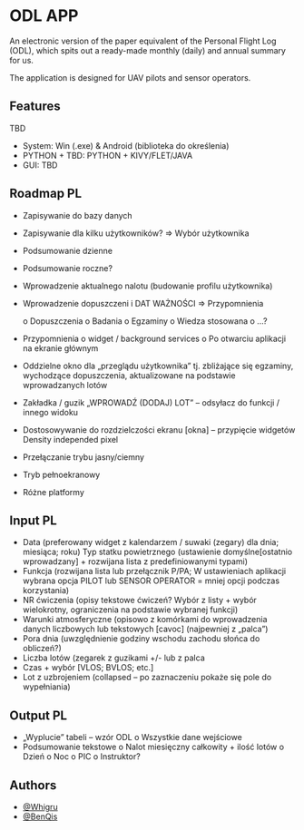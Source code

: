 
# ODL APP

An electronic version of the paper equivalent of the Personal Flight Log (ODL), which spits out a ready-made monthly (daily) and annual summary for us.

The application is designed for UAV pilots and sensor operators.

## Features
TBD
- System: Win (.exe) & Android (biblioteka do określenia)
- PYTHON + TBD: PYTHON + KIVY/FLET/JAVA
- GUI: TBD


## Roadmap PL
- Zapisywanie do bazy danych 
- Zapisywanie dla kilku użytkowników? => Wybór użytkownika
- Podsumowanie dzienne
- Podsumowanie roczne?
- Wprowadzenie aktualnego nalotu (budowanie profilu użytkownika)
- Wprowadzenie dopuszczeni i DAT WAŻNOŚCI => Przypomnienia

    o	Dopuszczenia
    o	Badania
    o	Egzaminy
    o	Wiedza stosowana
    o	…?

- Przypomnienia
    o	 widget / background services
    o	Po otwarciu aplikacji na ekranie głównym

- Oddzielne okno dla „przeglądu użytkownika” tj. zbliżające się egzaminy, wychodzące dopuszczenia, aktualizowane na podstawie wprowadzanych lotów
- Zakładka / guzik „WPROWADŹ (DODAJ) LOT” – odsyłacz do funkcji / innego widoku
- Dostosowywanie do rozdzielczości ekranu [okna] – przypięcie widgetów Density independed pixel
- Przełączanie trybu jasny/ciemny
- Tryb pełnoekranowy
- Różne platformy



## Input PL

- Data (preferowany widget z kalendarzem / suwaki (zegary) dla dnia; miesiąca; roku)
Typ statku powietrznego (ustawienie domyślne[ostatnio wprowadzany] + rozwijana lista z predefiniowanymi typami)
- Funkcja (rozwijana lista lub przełącznik P/PA; W ustawieniach aplikacji wybrana opcja PILOT lub SENSOR OPERATOR = mniej opcji podczas korzystania)
- NR ćwiczenia (opisy tekstowe ćwiczeń? Wybór z listy + wybór wielokrotny, ograniczenia na podstawie wybranej funkcji)
- Warunki atmosferyczne (opisowo z komórkami do wprowadzenia danych liczbowych lub tekstowych [cavoc] (najpewniej z „palca”)
- Pora dnia (uwzględnienie godziny wschodu zachodu słońca do obliczeń?)
- Liczba lotów (zegarek z guzikami +/- lub z palca
- Czas + wybór [VLOS; BVLOS; etc.]
- Lot z uzbrojeniem (collapsed – po zaznaczeniu pokaże się pole do wypełniania) 

## Output PL
- „Wyplucie” tabeli – wzór ODL
    o	   Wszystkie dane wejściowe
- Podsumowanie tekstowe
    o	Nalot miesięczny całkowity + ilość lotów
    o	Dzień
    o	Noc
    o	PIC
    o	Instruktor? 

## Authors

- [@Whigru](https://github.com/Whigru)
- [@BenQis](https://github.com/BenQis)

